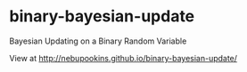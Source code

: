 binary-bayesian-update
======================

Bayesian Updating on a Binary Random Variable

View at http://nebupookins.github.io/binary-bayesian-update/
